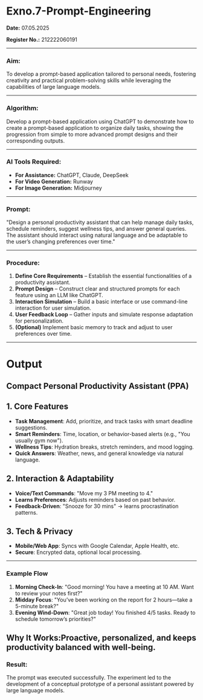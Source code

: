 # Exno.7-Prompt-Engineering
**Date:** 07.05.2025

**Register No.:** 212222060191

---

### **Aim:**

To develop a prompt-based application tailored to personal needs, fostering creativity and practical problem-solving skills while leveraging the capabilities of large language models.

---

### **Algorithm:**

Develop a prompt-based application using ChatGPT
to demonstrate how to create a prompt-based application to organize daily tasks,
showing the progression from simple to more advanced prompt designs and their corresponding outputs.

---

### **AI Tools Required:**

* **For Assistance:** ChatGPT, Claude, DeepSeek
* **For Video Generation:** Runway
* **For Image Generation:** Midjourney

---

### **Prompt:**

"Design a personal productivity assistant that can help manage daily tasks, schedule reminders, suggest wellness tips, and answer general queries. The assistant should interact using natural language and be adaptable to the user’s changing preferences over time."

---

### **Procedure:**

1. **Define Core Requirements** – Establish the essential functionalities of a productivity assistant.
2. **Prompt Design** – Construct clear and structured prompts for each feature using an LLM like ChatGPT.
3. **Interaction Simulation** – Build a basic interface or use command-line interaction for user simulation.
4. **User Feedback Loop** – Gather inputs and simulate response adaptation for personalization.
5. **(Optional)** Implement basic memory to track and adjust to user preferences over time.

---


# **Output**
## **Compact Personal Productivity Assistant (PPA)**  

## **1. Core Features**  
- **Task Management**: Add, prioritize, and track tasks with smart deadline suggestions.  
- **Smart Reminders**: Time, location, or behavior-based alerts (e.g., "You usually gym now").  
- **Wellness Tips**: Hydration breaks, stretch reminders, and mood logging.  
- **Quick Answers**: Weather, news, and general knowledge via natural language.  

## **2. Interaction & Adaptability**  
- **Voice/Text Commands**: "Move my 3 PM meeting to 4."  
- **Learns Preferences**: Adjusts reminders based on past behavior.  
- **Feedback-Driven**: "Snooze for 30 mins" → learns procrastination patterns.  

## **3. Tech & Privacy**  
- **Mobile/Web App**: Syncs with Google Calendar, Apple Health, etc.  
- **Secure**: Encrypted data, optional local processing.  

---

### **Example Flow**  
1. **Morning Check-In**: "Good morning! You have a meeting at 10 AM. Want to review your notes first?"  
2. **Midday Focus**: "You’ve been working on the report for 2 hours—take a 5-minute break?"  
3. **Evening Wind-Down**: "Great job today! You finished 4/5 tasks. Ready to schedule tomorrow’s priorities?"  

**Why It Works**:Proactive, personalized, and keeps productivity balanced with well-being.  
---

### **Result:**

The prompt was executed successfully. The experiment led to the development of a conceptual prototype of a personal assistant powered by large language models.
